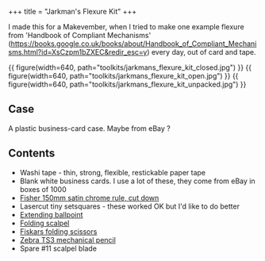 +++
title = "Jarkman's Flexure Kit"
+++

I made this for a Makevember, when I tried to make one example flexure from 'Handbook of Compliant Mechanisms' (https://books.google.co.uk/books/about/Handbook_of_Compliant_Mechanisms.html?id=XsCzpm1bZXEC&redir_esc=y) every day, out of card and tape.

{{ figure(width=640, path="toolkits/jarkmans_flexure_kit_closed.jpg") }}
{{ figure(width=640, path="toolkits/jarkmans_flexure_kit_open.jpg") }}
{{ figure(width=640, path="toolkits/jarkmans_flexure_kit_unpacked.jpg") }}


## Case
A plastic business-card case. Maybe from eBay ? 

## Contents
- Washi tape - thin, strong, flexible, restickable paper tape
- Blank white business cards. I use a lot of these, they come from eBay in boxes of 1000
- [Fisher 150mm satin chrome rule, cut down](@tools/fisher_150mm_satin_chrome_rule.md)
- Lasercut tiny setsquares - these worked OK but I'd like to do better
- [Extending ballpoint](@/tools/zebra_expandz.md)
- [Folding scalpel](@/tools/folding_scalpel.md)
- [Fiskars folding scissors](@/tools/fiskars_folding_scissors.md)
- [Zebra TS3 mechanical pencil](@/tools/zebra_ts3_pencil.md)
- Spare #11 scalpel blade
